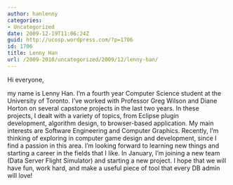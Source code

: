 ```yaml
---
author: hanlenny
categories:
- Uncategorized
date: 2009-12-19T11:06:24Z
guid: http://ucosp.wordpress.com/?p=1706
id: 1706
title: Lenny Han
url: /2009-2010/uncategorized/2009/12/lenny-han/
---
```


Hi everyone,

my name is Lenny Han. I&#8217;m a fourth year Computer Science student at the University of Toronto. I&#8217;ve worked with Professor Greg Wilson and Diane Horton on several capstone projects in the last two years. In these projects, I dealt with a variety of topics, from Eclipse plugin development, algorithm design, to browser-based application. My main interests are Software Engineering and Computer Graphics. Recently, I&#8217;m thinking of exploring in computer game design and development, since I find a passion in this area. I&#8217;m looking forward to learning new things and starting a career in the fields that I like. In January, I&#8217;m joining a new team (Data Server Flight Simulator) and starting a new project. I hope that we will have fun, work hard, and make a useful piece of tool that every DB admin will love!